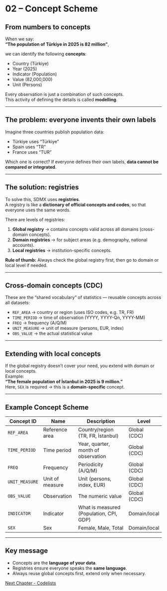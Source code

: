# 02 – Concept Scheme

## From numbers to concepts

When we say:  
**“The population of Türkiye in 2025 is 82 million”**,  

we can identify the following **concepts**:  
- Country (Türkiye)  
- Year (2025)  
- Indicator (Population)  
- Value (82,000,000)  
- Unit (Persons)  

Every observation is just a combination of such concepts.  
This activity of defining the details is called **modelling**.

---

## The problem: everyone invents their own labels

Imagine three countries publish population data:  
- Türkiye uses “Türkiye”  
- Spain uses “TR”  
- France uses “TUR”  

Which one is correct? If everyone defines their own labels, **data cannot be compared or integrated**.  

---

## The solution: registries

To solve this, SDMX uses **registries**.  
A registry is like a **dictionary of official concepts and codes**, so that everyone uses the same words.

There are levels of registries:  
1. **Global registry** → contains concepts valid across all domains (cross-domain concepts).  
2. **Domain registries** → for subject areas (e.g. demography, national accounts).  
3. **Local registries** → institution-specific concepts.

**Rule of thumb:** Always check the global registry first, then go to domain or local level if needed.

---

## Cross-domain concepts (CDC)

These are the “shared vocabulary” of statistics — reusable concepts across all datasets:  
- `REF_AREA` → country or region (uses ISO codes, e.g. TR, FR)  
- `TIME_PERIOD` → time of observation (YYYY, YYYY-Qn, YYYY-MM)  
- `FREQ` → frequency (A/Q/M)  
- `UNIT_MEASURE` → unit of measure (persons, EUR, index)  
- `OBS_VALUE` → the actual statistical value  

---

## Extending with local concepts

If the global registry doesn’t cover your need, you extend with domain or local concepts.  
Example:  
**“The female population of İstanbul in 2025 is 9 million.”**  
Here, `SEX` is required → this is a **domain-specific** concept.  

---

## Example Concept Scheme

| Concept ID    | Name             | Description                                           | Level          |
|---------------|------------------|-------------------------------------------------------|----------------|
| `REF_AREA`    | Reference area   | Country/region (TR, FR, İstanbul)                     | Global (CDC)   |
| `TIME_PERIOD` | Time period      | Year, quarter, month of observation                   | Global (CDC)   |
| `FREQ`        | Frequency        | Periodicity (A/Q/M)                                   | Global (CDC)   |
| `UNIT_MEASURE`| Unit of measure  | Unit (persons, index, EUR)                            | Global (CDC)   |
| `OBS_VALUE`   | Observation      | The numeric value                                     | Global (CDC)   |
| `INDICATOR`   | Indicator        | What is measured (Population, CPI, GDP)               | Domain/local   |
| `SEX`         | Sex              | Female, Male, Total                                   | Domain/local   |

---

## Key message

- Concepts are the **language of your data**.  
- Registries ensure everyone speaks the **same language**.  
- Always reuse global concepts first, extend only when necessary.

[Next Chapter - Codelists](https://github.com/kurtaranexpress/sdmx/blob/main/guides/en/03%20-%20Codelists.md)
